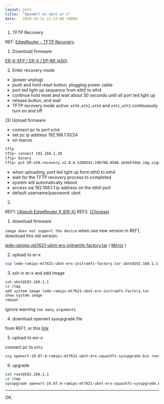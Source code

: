 ```yaml
---
layout: post
title:  "OpenWrt on ubnt er-x"
date:   2020-10-31 22:15:00 +0800
---
```


1. TFTP Recovery

REF: [EdgeRouter - TFTP Recovery](https://help.ui.com/hc/en-us/articles/360019289113-EdgeRouter-TFTP-Recovery)

1) Download firmware

[ER-X-SFP / ER-X / EP-R6 (e50)](https://dl.ui.com/firmwares/edgemax/v2.0.x/ER-e50.recovery.v2.0.6.5208541.190708.0508.16de5fdde.img.signed)

2) Enter recovery mode

-  (power unplug)
- push and hold reset button, plugging power cable
- port led light up sequence from eth0 to eth4
- continue hold reset and wait about 30 seconds until all port led light up
- release button, and wait
- TFTP recovery mode active: `eth0,eth2,eth4` and `eth1,eth3` continuously turn on and off

(3) Upload firmware

- connect pc to port `eth0`
- set pc ip address 192.168.1.10/24
- on macos

```bash
tftp
tftp> connect 192.168.1.20
tftp> binary
tftp> put ER-e50.recovery.v2.0.6.5208541.190708.0508.16de5fdde.img.signed
```

- when uploading, port led light up form eth0 to eth4
- wait for the TFTP recovery process to completed
- system will automatically reboot
- access via 192.168.1.1 ip address on the eth0 port
- default username/password: ubnt

2. 

REF1: [Ubiquiti EdgeRouter X (ER-X)](https://openwrt.org/toh/ubiquiti/ubiquiti_edgerouter_x_er-x_ka)
REF2: [(Chinese)](https://lisongmin.github.io/openwrt-erx/)

1) download firmware

`image does not support the device` when use new version in REF1, download this old version:

[lede-ramips-mt7621-ubnt-erx-initramfs-factory.tar](https://www.freifunk-winterberg.net/wp-content/uploads/2017/07/lede-ramips-mt7621-ubnt-erx-initramfs-factory.tar) ( [Mirror](https://www.geefire.eu.org/static/lede-ramips-mt7621-ubnt-erx-initramfs-factory.tar) )

2) upload to er-x

```bash
scp lede-ramips-mt7621-ubnt-erx-initramfs-factory.tar ubnt@192.168.1.1:/tmp/
```

3) ssh in er-x and add image

```bash
ssh ubnt@192.168.1.1
cd /tmp
add system image lede-ramips-mt7621-ubnt-erx-initramfs-factory.tar
show system image
reboot
```
ignore warning `too many arguments`

4) download openwrt sysupgrade file

from REF1, or this [link](http://downloads.openwrt.org/releases/19.07.4/targets/ramips/mt7621/openwrt-19.07.4-ramips-mt7621-ubnt-erx-squashfs-sysupgrade.bin)

5) upload to exr-x

connect pc to `eth1`

```bash
scp openwrt-19.07.4-ramips-mt7621-ubnt-erx-squashfs-sysupgrade.bin root@192.168.1.1:/tmp/
```

6) upgrade

```bash
ssh root@192.168.1.1
cd /tmp
sysupgrade openwrt-19.07.4-ramips-mt7621-ubnt-erx-squashfs-sysupgrade.bin
```

---

OK.
